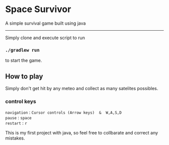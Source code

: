 # Space Survivor
A simple survival game built using java
<hr>
Simply clone and execute script to run

### `./gradlew run`

to start the game.

## How to play
Simply don't get hit by any meteo and collect as many satelites possibles.

### control keys
`navigation` : `Cursor controls (Arrow keys)  &  W,A,S,D`
<br>
`pause` : `space`
<br>
`restart` : `r`

This is my first project with java, so feel free to collbarate and correct any mistakes.
